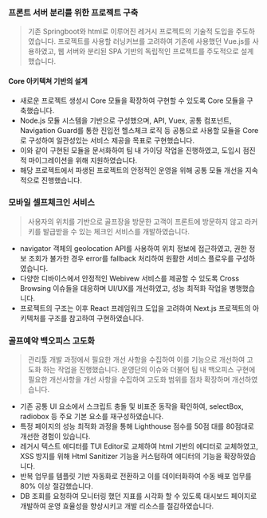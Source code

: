 ### 프론트 서버 분리를 위한 프로젝트 구축
> 기존 Springboot와 html로 이루어진 레거시 프로젝트의 기술적 도입을 주도하였습니다. 프로젝트를 사용할 러닝커브를 고려하여 기존에 사용했던 Vue.js를 사용하였고, 웹 서버와 분리된 SPA 기반의 독립적인 프로젝트를 주도적으로 설계했습니다.

#### Core 아키텍쳐 기반의 설계 
- 새로운 프로젝트 생성시 Core 모듈을 확장하여 구현할 수 있도록 Core 모듈을 구축했습니다. 
- Node.js 모듈 시스템을 기반으로 구성했으며, API, Vuex, 공통 컴포넌트, Navigation Guard를 통한 진입전 헬스체크 로직 등 공통으로 사용할 모듈을 Core로 구성하여 일관성있는 서비스 제공을 목표로 구현했습니다.
- 이와 같이 구현된 모듈을 문서화하여 팀 내 가이딩 작업을 진행하였고, 도입시 점진적 마이그레이션을 위해 지원하였습니다.
- 해당 프로젝트에서 파생된 프로젝트의 안정적인 운영을 위해 공통 모듈 개선을 지속적으로 진행했습니다.

### 모바일 셀프체크인 서비스
> 사용자의 위치를 기반으로 골프장을 방문한 고객이 프론트에 방문하지 않고 라커키를 발급받을 수 있는 체크인 서비스를 개발하였습니다. 
- navigator 객체의 geolocation API를 사용하여 위치 정보에 접근하였고, 권한 정보 조회가 불가한 경우 error를 fallback 처리하여 원활한 서비스 플로우를 구성하였습니다. 
- 다양한 디바이스에서 안정적인 Webivew 서비스를 제공할 수 있도록 Cross Browsing 이슈들을 대응하며 UI/UX를 개선하였고, 성능 최적화 작업을 병행했습니다.
- 프로젝트의 구조는 이후 React 프레임워크 도입을 고려하여 Next.js 프로젝트의 아키텍처를 구조를 참고하여 구현하였습니다.


### 골프예약 백오피스 고도화
> 관리툴 개발 과정에서 필요한 개선 사항을 수집하여 이를 기능으로 개선하여 고도화 하는 작업을 진행했습니다. 운영단의 이슈와 더불어 팀 내 백오피스 구현에 필요한 개선사항을 개선 사항을 수집하여 고도화 범위를 점차 확장하며 개선하였습니다.

- 기존 공통 UI 요소에서 스크립트 충돌 및 비표준 동작을 확인하여, selectBox, radiobox 등 주요 기본 요소를 재구성하였습니다.
- 특정 페이지의 성능 최적화 과정을 통해 Lighthouse 점수를 50점 대를 80점대로 개선한 경험이 있습니다. 
- 레거시 텍스트 에디터를 TUI Editor로 교체하여 html 기반의 에디터로 교체하였고, XSS 방지를 위해 Html Sanitizer 기능을 커스텀하여 에디터의 기능을 확장하였습니다.
- 반복 업무를 템플릿 기반 자동화로 전환하고 이를 데이터화하여 수동 배포 업무를 80% 이상 절감했습니다.
- DB 조회를 요청하여 모니터링 했던 지표를 시각화 할 수 있도록 대시보드 페이지로 개발하여 운영 효율성을 향상시키고 개발 리소스를 절감하였습니다.